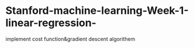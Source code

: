 # Stanford-machine-learning-Week-1-linear-regression-
implement cost function&amp;gradient descent algorithem
